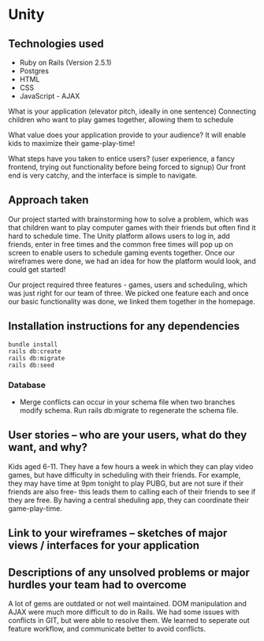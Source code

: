 # Unity

## Technologies used
- Ruby on Rails (Version 2.5.1)
- Postgres
- HTML
- CSS
- JavaScript - AJAX 

What is your application (elevator pitch, ideally in one sentence) 
Connecting children who want to play games together, allowing them to schedule 

What value does your application provide to your audience?
It will enable kids to maximize their game-play-time!

What steps have you taken to entice users? (user experience, a fancy frontend, trying out functionality before being forced to signup)
Our front end is very catchy, and the interface is simple to navigate. 

## Approach taken
Our project started with brainstorming how to solve a problem, which was that children want to play computer games with their friends but often find it hard to schedule time. The Unity platform allows users to log in, add friends, enter in free times and the common free times will pop up on screen to enable users to schedule gaming events together. Once our wireframes were done, we had an idea for how the platform would look, and could get started! 

Our project required three features - games, users and scheduling, which was just right for our team of three. We picked one feature each and once our basic functionality was done, we linked them together in the homepage.

## Installation instructions for any dependencies
```
bundle install
rails db:create
rails db:migrate
rails db:seed
```
### Database
- Merge conflicts can occur in your schema file when two branches modify schema. Run rails db:migrate to regenerate the schema file. 

## User stories – who are your users, what do they want, and why?
Kids aged 6-11. They have a few hours a week in which they can play video games, but have difficulty in scheduling with their friends. For example, they may have time at 9pm tonight to play PUBG, but are not sure if their friends are also free- this leads them to calling each of their friends to see if they are free. By having a central sheduling app, they can coordinate their game-play-time.

## Link to your wireframes – sketches of major views / interfaces for your application

## Descriptions of any unsolved problems or major hurdles your team had to overcome
A lot of gems are outdated or not well maintained. 
DOM manipulation and AJAX were much more difficult to do in Rails.
We had some issues with conflicts in GIT, but were able to resolve them. We learned to seperate out feature workflow, and communicate better to avoid conflicts.

